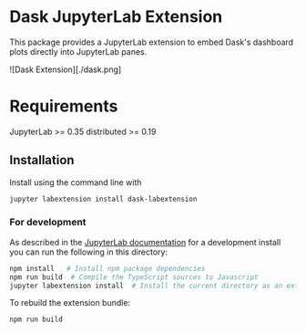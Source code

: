 # Dask JupyterLab Extension

This package provides a JupyterLab extension to embed Dask's dashboard plots
directly into JupyterLab panes.

![Dask Extension][./dask.png]


# Requirements

JupyterLab >= 0.35
distributed >= 0.19

## Installation

Install using the command line with

```bash
jupyter labextension install dask-labextension
```

### For development

As described in the [JupyterLab documentation](https://jupyterlab.readthedocs.io/en/stable/developer/extension_dev.html#extension-authoring) for a development install you can run the following in this directory:

```bash
npm install   # Install npm package dependencies
npm run build  # Compile the TypeScript sources to Javascript
jupyter labextension install  # Install the current directory as an extension
```

To rebuild the extension bundle:

```bash
npm run build
```
